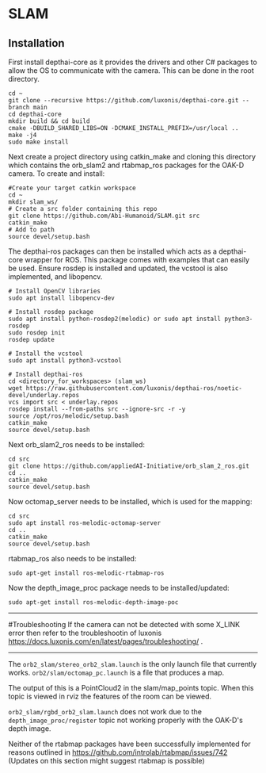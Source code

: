 # SLAM

## Installation ##

First install depthai-core as it provides the drivers and other C# packages to allow the OS to communicate with the camera. This can be done in the root directory.

```
cd ~
git clone --recursive https://github.com/luxonis/depthai-core.git --branch main
cd depthai-core
mkdir build && cd build
cmake -DBUILD_SHARED_LIBS=ON -DCMAKE_INSTALL_PREFIX=/usr/local ..
make -j4
sudo make install
```

Next create a project directory using catkin_make and cloning this directory which contains the orb_slam2 and rtabmap_ros packages for the OAK-D camera.
To create and install:
```
#Create your target catkin workspace
cd ~
mkdir slam_ws/          
# Create a src folder containing this repo
git clone https://github.com/Abi-Humanoid/SLAM.git src        
catkin_make 
# Add to path
source devel/setup.bash         
```

The depthai-ros packages can then be installed which acts as a depthai-core wrapper for ROS. This package comes with examples that can easily be used.
Ensure rosdep is installed and updated, the vcstool is also implemented, and libopencv.
```
# Install OpenCV libraries
sudo apt install libopencv-dev

# Install rosdep package
sudo apt install python-rosdep2(melodic) or sudo apt install python3-rosdep
sudo rosdep init
rosdep update

# Install the vcstool  
sudo apt install python3-vcstool

# Install depthai-ros
cd <directory_for_workspaces> (slam_ws)
wget https://raw.githubusercontent.com/luxonis/depthai-ros/noetic-devel/underlay.repos
vcs import src < underlay.repos
rosdep install --from-paths src --ignore-src -r -y
source /opt/ros/melodic/setup.bash
catkin_make
source devel/setup.bash
```

Next orb_slam2_ros needs to be installed:
```
cd src
git clone https://github.com/appliedAI-Initiative/orb_slam_2_ros.git
cd ..
catkin_make
source devel/setup.bash
```

Now octomap_server needs to be installed, which is used for the mapping:
```
cd src
sudo apt install ros-melodic-octomap-server
cd ..
catkin_make
source devel/setup.bash
```

rtabmap_ros also needs to be installed:
```
sudo apt-get install ros-melodic-rtabmap-ros
```

Now the depth_image_proc package needs to be installed/updated:
```
sudo apt-get install ros-melodic-depth-image-poc
```

---
#Troubleshooting
If the camera can not be detected with some X_LINK error then refer to the troubleshootin of luxonis https://docs.luxonis.com/en/latest/pages/troubleshooting/ .



---
The ```orb2_slam/stereo_orb2_slam.launch``` is the only launch file that currently works.
```orb2/slam/octomap_pc.launch``` is a file that produces a map. 

The output of this is a PointCloud2 in the slam/map_points topic.
When this topic is viewed in rviz the features of the room can be viewed.

```orb2_slam/rgbd_orb2_slam.launch``` does not work due to the ```depth_image_proc/register``` topic not working properly with the OAK-D's depth image.

Neither of the rtabmap packages have been successfully implemented for reasons outlined in https://github.com/introlab/rtabmap/issues/742 (Updates on this section might suggest rtabmap is possible) 
